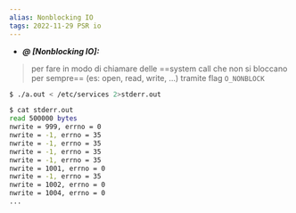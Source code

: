 ```yaml
---
alias: Nonblocking IO
tags: 2022-11-29 PSR io
---
```


- ***@ [Nonblocking IO]:***
> per fare in modo di chiamare delle ==system call che non si bloccano per sempre== (es: open, read, write, ...) tramite flag `O_NONBLOCK`
```bash
$ ./a.out < /etc/services 2>stderr.out

$ cat stderr.out  
read 500000 bytes  
nwrite = 999, errno = 0
nwrite = -1, errno = 35
nwrite = -1, errno = 35
nwrite = -1, errno = 35
nwrite = -1, errno = 35
nwrite = 1001, errno = 0
nwrite = -1, errno = 35
nwrite = 1002, errno = 0 
nwrite = 1004, errno = 0
...
```
<!--ID: 1670236970310-->

